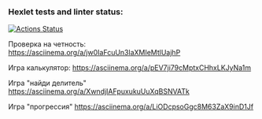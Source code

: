 ### Hexlet tests and linter status:
[![Actions Status](https://github.com/Nidenai/python-project-lvl1/workflows/hexlet-check/badge.svg)](https://github.com/Nidenai/python-project-lvl1/actions)

Проверка на четность: https://asciinema.org/a/jw0IaFcuUn3laXMIeMtlUajhP

Игра калькулятор: https://asciinema.org/a/pEV7ji79cMptxCHhxLKJyNa1m

Игра "найди делитель" https://asciinema.org/a/XwndjIAFpuxukuUuXqBSNVATk

Игра "прогрессия" https://asciinema.org/a/LiODcpsoGgc8M63ZaX9inD1Jf